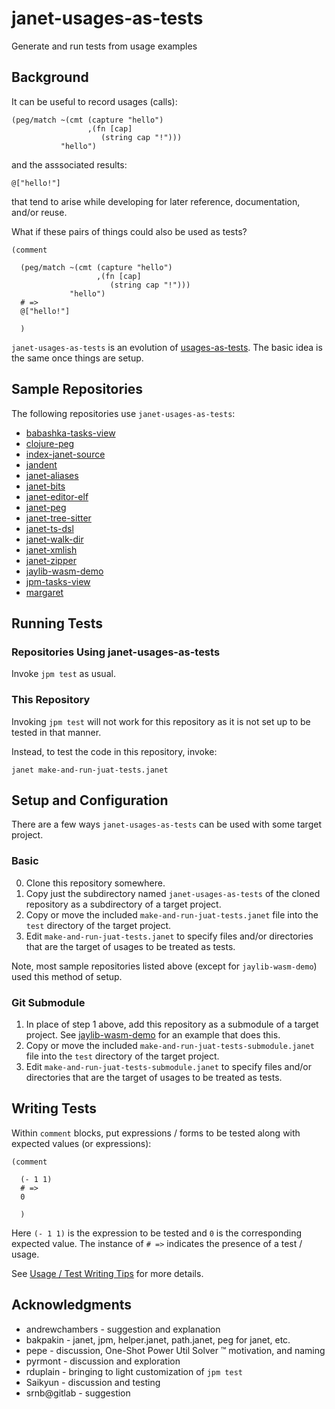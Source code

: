 # janet-usages-as-tests

Generate and run tests from usage examples

## Background

It can be useful to record usages (calls):

```janet
(peg/match ~(cmt (capture "hello")
                 ,(fn [cap]
                    (string cap "!")))
           "hello")
```

and the asssociated results:

```janet
@["hello!"]
```

that tend to arise while developing for later reference,
documentation, and/or reuse.

What if these pairs of things could also be used as tests?

```janet
(comment

  (peg/match ~(cmt (capture "hello")
                   ,(fn [cap]
                      (string cap "!")))
             "hello")
  # =>
  @["hello!"]

  )
```

`janet-usages-as-tests` is an evolution of
[usages-as-tests](https://github.com/sogaiu/usages-as-tests).  The
basic idea is the same once things are setup.

## Sample Repositories

The following repositories use `janet-usages-as-tests`:

* [babashka-tasks-view](https://github.com/sogaiu/babashka-tasks-view
  "View Babashka tasks by tag")
* [clojure-peg](https://github.com/sogaiu/clojure-peg "Parse and
  Generate Clojure Source")
* [index-janet-source](https://github.com/sogaiu/index-janet-source
  "Index Janet Source Code")
* [jandent](https://github.com/sogaiu/jandent "Janet Indenter")
* [janet-aliases](https://github.com/sogaiu/janet-aliases "Janet
  Source Aliases Reporter")
* [janet-bits](https://github.com/sogaiu/janet-bits "IEEE 754 Exploration")
* [janet-editor-elf](https://github.com/sogaiu/janet-editor-elf
  "Helpful Bits for Janet Support in Editors ")
* [janet-peg](https://github.com/sogaiu/janet-peg "Parse and Generate
  Janet Source Code")
* [janet-tree-sitter](https://github.com/sogaiu/janet-tree-sitter
  "Janet bindings for tree-sitter ")
* [janet-ts-dsl](https://github.com/sogaiu/janet-ts-dsl "Alternate
  DSLs for tree-sitter Grammars")
* [janet-walk-dir](https://github.com/sogaiu/janet-walk-dir "Walking
  Directory Trees")
* [janet-xmlish](https://github.com/sogaiu/janet-xmlish "Hack to Work
  with Some Amount of XML")
* [janet-zipper](https://github.com/sogaiu/janet-zipper "Zippers in
  Janet")
* [jaylib-wasm-demo](https://github.com/sogaiu/jaylib-wasm-demo "Demo
  of using jaylib in a web browser")
* [jpm-tasks-view](https://github.com/sogaiu/jpm-tasks-view
  "View jpm tasks by tag")
* [margaret](https://github.com/sogaiu/margaret "A Janet
  implementation of Janet’s peg/match")

## Running Tests

### Repositories Using janet-usages-as-tests

Invoke `jpm test` as usual.

### This Repository

Invoking `jpm test` will not work for this repository as it is not set
up to be tested in that manner.

Instead, to test the code in this repository, invoke:
```
janet make-and-run-juat-tests.janet
```

## Setup and Configuration

There are a few ways `janet-usages-as-tests` can be used with some
target project.

### Basic

0. Clone this repository somewhere.
1. Copy just the subdirectory named `janet-usages-as-tests` of the
   cloned repository as a subdirectory of a target project.
2. Copy or move the included `make-and-run-juat-tests.janet` file into
   the `test` directory of the target project.
3. Edit `make-and-run-juat-tests.janet` to specify files and/or
   directories that are the target of usages to be treated as tests.

Note, most sample repositories listed above (except for
`jaylib-wasm-demo`) used this method of setup.

### Git Submodule

1. In place of step 1 above, add this repository as a submodule of a
   target project.  See
   [jaylib-wasm-demo](https://github.com/sogaiu/jaylib-wasm-demo) for
   an example that does this.
2. Copy or move the included `make-and-run-juat-tests-submodule.janet`
   file into the `test` directory of the target project.
3. Edit `make-and-run-juat-tests-submodule.janet` to specify
   files and/or directories that are the target of usages to be
   treated as tests.

## Writing Tests

Within `comment` blocks, put expressions / forms to be tested along
with expected values (or expressions):

```janet
(comment

  (- 1 1)
  # =>
  0

  )
```

Here `(- 1 1)` is the expression to be tested and `0` is the
corresponding expected value.  The instance of `# =>` indicates
the presence of a test / usage.

See [Usage / Test Writing Tips](./doc/tips.md) for more details.

## Acknowledgments

* andrewchambers - suggestion and explanation
* bakpakin - janet, jpm, helper.janet, path.janet, peg for janet, etc.
* pepe - discussion, One-Shot Power Util Solver ™ motivation, and naming
* pyrmont - discussion and exploration
* rduplain - bringing to light customization of `jpm test`
* Saikyun - discussion and testing
* srnb@gitlab - suggestion


